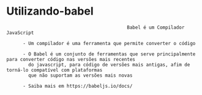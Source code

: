 # Utilizando-babel 
                                                Babel é um Compilador JavaScript
                                               
          - Um compilador é uma ferramenta que permite converter o código 
          
          - O Babel é um conjunto de ferramentas que serve principalmente para converter código nas versões mais recentes
            do javascript, para código de versões mais antigas, afim de torná-lo compatível com plataformas
            que não suportam as versões mais novas
            
          - Saiba mais em https://babeljs.io/docs/
          
